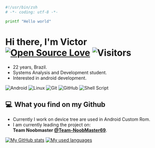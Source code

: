 ```bash
#!/usr/bin/zsh
# -*- coding: utf-8 -*-

printf "Hello world"
```

# Hi there, I'm Victor [![Open Source Love](https://badges.frapsoft.com/os/v1/open-source.svg?v=102)](https://github.com/ellerbrock/open-source-badge/) ![Visitors](https://visitor-badge.laobi.icu/badge?page_id=Vhmit.Vhmit)
- 22 years, Brazil.
- Systems Analysis and Development student.
- Interested in android development.

<img alt="Android" src="https://img.shields.io/badge/Android-3DDC84?style=for-the-badge&logo=android&logoColor=white" /> <img alt="Linux" src="https://img.shields.io/badge/Linux-FCC624?style=for-the-badge&logo=linux&logoColor=black"> <img alt="Git" src="https://img.shields.io/badge/git-%23F05033.svg?style=for-the-badge&logo=git&logoColor=white"/> <img alt="GitHub" src="https://img.shields.io/badge/github-%23121011.svg?style=for-the-badge&logo=github&logoColor=white"/> <img alt="Shell Script" src="https://img.shields.io/badge/shell_script-%23121011.svg?style=for-the-badge&logo=gnu-bash&logoColor=white"/>

## 💻  What you find on my Github
- Currently I work on device tree are used in Android Custom Rom.
- I am currently leading the project on:
  <br>
   **Team Noobmaster [@Team-NoobMaster69](https://github.com/Team-NoobMaster69)**.
  
[![My GitHub stats](https://github-readme-stats-git-masterrstaa-rickstaa.vercel.app/api?username=Vhmit&show_icons=true&theme=github_dark&hide_border=true)](https://github.com/Vhmit)
[![My used languages](https://github-readme-stats-git-masterrstaa-rickstaa.vercel.app/api/top-langs/?username=Vhmit&langs_count=8&theme=github_dark&hide_border=true&layout=compact)](https://github.com/Vhmit)
